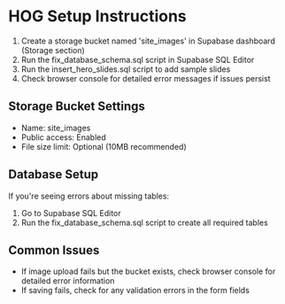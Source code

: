 # HOG Setup Instructions

1. Create a storage bucket named 'site_images' in Supabase dashboard (Storage section)
2. Run the fix_database_schema.sql script in Supabase SQL Editor
3. Run the insert_hero_slides.sql script to add sample slides
4. Check browser console for detailed error messages if issues persist

## Storage Bucket Settings
- Name: site_images
- Public access: Enabled
- File size limit: Optional (10MB recommended)

## Database Setup
If you're seeing errors about missing tables:
1. Go to Supabase SQL Editor
2. Run the fix_database_schema.sql script to create all required tables

## Common Issues
- If image upload fails but the bucket exists, check browser console for detailed error information
- If saving fails, check for any validation errors in the form fields
